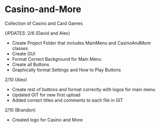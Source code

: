 # Casino-and-More
Collection of Casino and Card Games


UPDATES:
2/6 (David and Alex)
- Create Project Folder that includes MainMenu and CasinoAndMore classes
- Create GUI
- Format Correct Background for Main Menu
- Create all Buttons
- Graphically format Settings and How to Play Buttons

2/10 (Alex)
- Create rest of buttons and format correctly with logos for main menu
- Updated GIT for new first upload
- Added correct titles and comments to each file in GIT

2/10 (Brandon)
- Created logo for Casino and More
